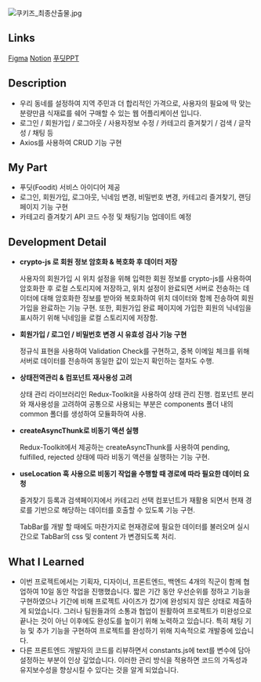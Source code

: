 ![쿠키즈_최종산출물.jpg](https://s3-us-west-2.amazonaws.com/secure.notion-static.com/478a7001-4f34-4a55-9c22-0631ec055f49/%E1%84%8F%E1%85%AE%E1%84%8F%E1%85%B5%E1%84%8C%E1%85%B3_%E1%84%8E%E1%85%AC%E1%84%8C%E1%85%A9%E1%86%BC%E1%84%89%E1%85%A1%E1%86%AB%E1%84%8E%E1%85%AE%E1%86%AF%E1%84%86%E1%85%AE%E1%86%AF.jpg)

## Links
[Figma](https://www.figma.com/file/qDaPGBD7i6fvmwNMzNzAhj/%ED%8F%AC%ED%85%90%EB%8D%B0%EC%9D%B4?type=design&node-id=0-1&mode=design&t=V4JUb95BDgFiVHHp-0)
[Notion](https://free-ceder-650.notion.site/e7a1260d23c84741899e1f8200b863fa)
[푸딧PPT](https://github.com/doradora523/-Foodit/files/11971926/_.pdf)


## Description

- 우리 동네를 설정하여 지역 주민과 더 합리적인 가격으로, 사용자의 필요에 딱 맞는 분량만큼 식재료를 쉐어 구매할 수 있는 웹 어플리케이션 입니다.
- 로그인 / 회원가입 / 로그아웃 / 사용자정보 수정 / 카테고리 즐겨찾기 / 검색 / 글작성 / 채팅 등
- Axios를 사용하여 CRUD 기능 구현

## My Part

- 푸딧(Foodit) 서비스 아이디어 제공
- 로그인, 회원가입, 로그아웃, 닉네임 변경, 비밀번호 변경, 카테고리 즐겨찾기, 랜딩 페이지 기능 구현
- 카테고리 즐겨찾기 API 코드 수정 및 채팅기능 업데이트 예정

## **Development Detail**

- **crypto-js 로 회원 정보 암호화 & 복호화 후 데이터 저장**
    
    사용자의 회원가입 시 위치 설정을 위해 입력한 회원 정보를 crypto-js를 사용하여 암호화한 후 로컬 스토리지에 저장하고, 위치 설정이 완료되면 서버로 전송하는 데이터에 대해 암호화한 정보를 받아와 복호화하여 위치 데이터와 함께 전송하여 회원가입을 완료하는 기능 구현. 또한, 회원가입 완료 페이지에 가입한 회원의 닉네임을 표시하기 위해 닉네임을 로컬 스토리지에 저장함.
    

- **회원가입 / 로그인 / 비밀번호 변경 시 유효성 검사 기능 구현**
    
    정규식 표현을 사용하여 Validation Check를 구현하고, 중복 이메일 체크를 위해 서버로 데이터를 전송하여 동일한 값이 있는지 확인하는 절차도 수행.
    

- **상태전역관리 & 컴포넌트 재사용성 고려**
    
    상태 관리 라이브러리인 Redux-Toolkit을 사용하여 상태 관리 진행. 컴포넌트 분리와 재사용성을 고려하여 공통으로 사용되는 부분은 components 폴더 내의 common 폴더를 생성하여 모듈화하여 사용.
    

- **createAsyncThunk로 비동기 액션 실행**
    
    Redux-Toolkit에서 제공하는 createAsyncThunk를 사용하여 pending, fulfilled, rejected 상태에 따라 비동기 액션을 실행하는 기능 구현.
    

- **useLocation 훅 사용으로 비동기 작업을 수행할 때 경로에 따라 필요한 데이터 요청**
    
    즐겨찾기 등록과 검색페이지에서 카테고리 선택 컴포넌트가 재활용 되면서 현재 경로를 기반으로 해당하는 데이터를 호출할 수 있도록 기능 구현. 
    
    TabBar를 개발 할 때에도 마찬가지로 현재경로에 필요한 데이터를 불러오며 실시간으로 TabBar의 css 및 content 가 변경되도록 처리.
    

## What I Learned

- 이번 프로젝트에서는 기획자, 디자이너, 프론트엔드, 백엔드 4개의 직군이 함께 협업하여 10일 동안 작업을 진행했습니다. 짧은 기간 동안 우선순위를 정하고 기능을 구현하였으나 기간에 비해 프로젝트 사이즈가 컸기에 완성되지 않은 상태로 제출하게 되었습니다. 그러나 팀원들과의 소통과 협업이 원활하여 프로젝트가 미완성으로 끝나는 것이 아닌 이후에도 완성도를 높이기 위해 노력하고 있습니다. 특히 채팅 기능 및 추가 기능을 구현하여 프로젝트를 완성하기 위해 지속적으로 개발중에 있습니다.
- 다른 프론트엔드 개발자의 코드를 리뷰하면서 constants.js에 text를 변수에 담아 설정하는 부분이 인상 깊었습니다. 이러한 관리 방식을 적용하면 코드의 가독성과 유지보수성을 향상시킬 수 있다는 것을 알게 되었습니다.
